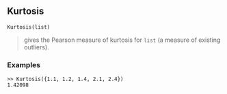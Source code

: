 ## Kurtosis

```
Kurtosis(list)
```

> gives the Pearson measure of kurtosis for `list` (a measure of existing outliers). 
   
### Examples

``` 
>> Kurtosis({1.1, 1.2, 1.4, 2.1, 2.4})
1.42098
```  

